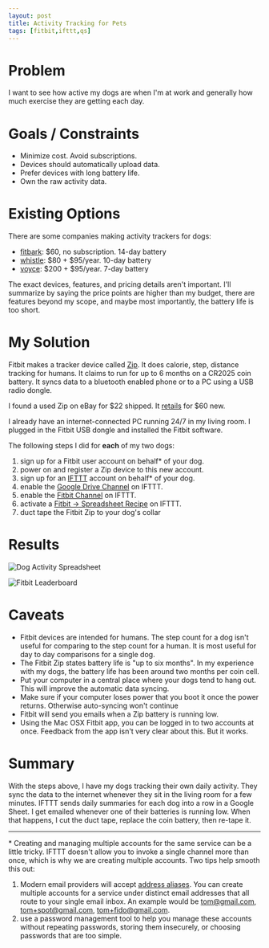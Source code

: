 ```yaml
---
layout: post
title: Activity Tracking for Pets
tags: [fitbit,ifttt,qs]
---
```


# Problem
I want to see how active my dogs are when I'm at work and generally how much exercise they are getting each day.

# Goals / Constraints
- Minimize cost. Avoid subscriptions.
- Devices should automatically upload data.
- Prefer devices with long battery life.
- Own the raw activity data.

# Existing Options

There are some companies making activity trackers for dogs:

- [fitbark](https://www.fitbark.com/): $60, no subscription. 14-day battery
- [whistle](http://www.whistle.com/): $80 + $95/year. 10-day battery
- [voyce](http://voyce.com/): $200 + $95/year. 7-day battery

The exact devices, features, and pricing details aren't important. I'll summarize by saying the price points are higher than my budget, there are features beyond my scope, and maybe most importantly, the battery life is too short.

# My Solution

Fitbit makes a tracker device called [Zip](https://www.fitbit.com/zip). It does calorie, step, distance tracking for humans. It claims to run for up to 6 months on a CR2025 coin battery. It syncs data to a bluetooth enabled phone or to a PC using a USB radio dongle.

I found a used Zip on eBay for $22 shipped. It [retails](https://www.amazon.com/Fitbit-Wireless-Activity-Tracker-Magenta/dp/B0095PZHRC/ref=sr_1_3_a_it?ie=UTF8&qid=1475993423&sr=8-3) for $60 new.

I already have an internet-connected PC running 24/7 in my living room. I plugged in the Fitbit USB dongle and installed the Fitbit software.

The following steps I did for **each** of my two dogs:

1. sign up for a Fitbit user account on behalf* of your dog.
1. power on and register a Zip device to this new account.
1. sign up for an [IFTTT](https://ifttt.com) account on behalf* of your dog.
1. enable the [Google Drive Channel](https://ifttt.com/google_drive) on IFTTT.
1. enable the [Fitbit Channel](https://ifttt.com/fitbit) on IFTTT.
1. activate a [Fitbit -> Spreadsheet Recipe](https://ifttt.com/recipes/472840-log-dog-activity-to-google-sheets) on IFTTT.
1. duct tape the Fitbit Zip to your dog's collar

# Results

![Dog Activity Spreadsheet](https://i.imgur.com/gkktQa6l.png "Dog Activity Spreadsheet")

![Fitbit Leaderboard](https://i.imgur.com/xgdSH1fl.png "Fitbit Leaderboard")

# Caveats

- Fitbit devices are intended for humans. The step count for a dog isn't useful for comparing to the step count for a human. It is most useful for day to day comparisons for a single dog.
- The Fitbit Zip states battery life is "up to six months". In my experience with my dogs, the battery life has been around two months per coin cell.
- Put your computer in a central place where your dogs tend to hang out. This will improve the automatic data syncing.
- Make sure if your computer loses power that you boot it once the power returns. Otherwise auto-syncing won't continue
- Fitbit will send you emails when a Zip battery is running low.
- Using the Mac OSX Fitbit app, you can be logged in to two accounts at once. Feedback from the app isn't very clear about this. But it works.

# Summary

With the steps above, I have my dogs tracking their own daily activity. They sync the data to the internet whenever they sit in the living room for a few minutes. IFTTT sends daily summaries for each dog into a row in a Google Sheet. I get emailed whenever one of their batteries is running low. When that happens, I cut the duct tape, replace the coin battery, then re-tape it.

---
\* Creating and managing multiple accounts for the same service can be a little tricky. IFTTT doesn't allow you to invoke a single channel more than once, which is why we are creating multiple accounts. Two tips help smooth this out:

1. Modern email providers will accept [address aliases](https://support.google.com/mail/answer/12096?hl=en). You can create multiple accounts for a service under distinct email addresses that all route to your single email inbox. An example would be tom@gmail.com, tom+spot@gmail.com, tom+fido@gmail.com.
2. use a password management tool to help you manage these accounts without repeating passwords, storing them insecurely, or choosing passwords that are too simple.
